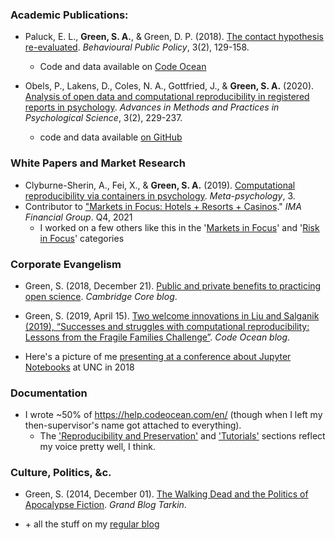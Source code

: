 

### Academic Publications:

* Paluck, E. L., **Green, S. A.**, & Green, D. P. (2018). [The contact hypothesis re-evaluated](https://doi.org/10.1017/bpp.2018.25). _Behavioural Public Policy_, 3(2), 129-158.
  * Code and data available on [Code Ocean](https://doi.org/10.24433/CO.4024382.v7)

* Obels, P., Lakens, D., Coles, N. A., Gottfried, J., & **Green, S. A.** (2020). [Analysis of open data and computational reproducibility in registered reports in psychology](https://doi.org/10.1177/2515245920918872). _Advances in Methods and Practices in Psychological Science_, 3(2), 229-237.
  * code and data available [on GitHub](https://github.com/Lakens/reproducing_registered_reports)
  
### White Papers and Market Research
* Clyburne-Sherin, A., Fei, X., & **Green, S. A.** (2019). [Computational reproducibility via containers in psychology](https://open.lnu.se/index.php/metapsychology/article/view/892). _Meta-psychology_, 3.
* Contributor to ["Markets in Focus: Hotels + Resorts + Casinos](https://imacorp.com/wp-content/uploads/2022/01/Q4_MiF_Hospitality_012622.pdf)." _IMA Financial Group_. Q4, 2021 
  * I worked on a few others like this in the '[Markets in Focus](https://imacorp.com/markets-in-focus)' and '[Risk in Focus](https://imacorp.com/risk-in-focus/)' categories

### Corporate Evangelism
* Green, S. (2018, December 21). [Public and private benefits to practicing open science](https://www.cambridge.org/core/blog/2018/12/21/public-and-private-benefits-to-practicing-open-science). _Cambridge Core blog_. 

* Green, S. (2019, April 15). [Two welcome innovations in Liu and Salganik (2019), “Successes and struggles with computational reproducibility: Lessons from the Fragile Families Challenge”](https://medium.com/codeocean/two-welcome-innovations-in-liu-and-salganik-2019-successes-and-struggles-with-computational-b4ef1a4311f2). _Code Ocean blog_.

* Here's a picture of me [presenting at a conference about Jupyter Notebooks](https://twitter.com/GinnyGhezzo/status/1062409577101172736/photo/1) at UNC in 2018

### Documentation
* I wrote ~50% of https://help.codeocean.com/en/ (though when I left my then-supervisor's name got attached to everything). 
  * The ['Reproducibility and Preservation'](https://help.codeocean.com/en/collections/500077-reproducibility-and-preservation) and ['Tutorials'](https://help.codeocean.com/en/collections/1910642-tutorials) sections reflect my voice pretty well, I think.

### Culture, Politics, &c. 

* Green, S. (2014, December 01). [The Walking Dead and the Politics of Apocalypse Fiction](https://blogtarkin.wordpress.com/2014/12/01/the-walking-dead-and-the-politics-of-apocalypse-fiction/). _Grand Blog Tarkin_. 

* \+ all the stuff on my [regular blog](https://setharielgreen.com/blog/)
